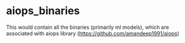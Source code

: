 # aiops_binaries
This would contain all the binaries (primarily ml models), which are associated with aiops library (https://github.com/amandeep1991/aiops)
